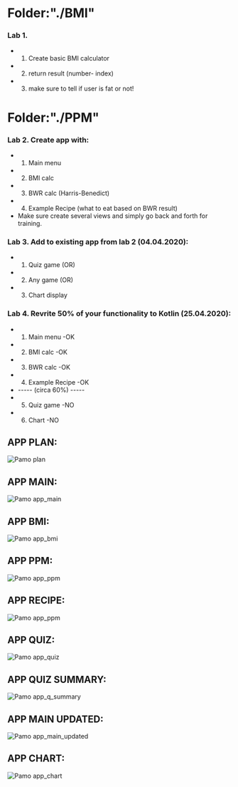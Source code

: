 # Folder:"./BMI"

### Lab 1.
* 1) Create basic BMI calculator
* 2) return result (number- index)
* 3) make sure to tell if user is fat or not!


# Folder:"./PPM"

### Lab 2. Create app with:
* 1) Main menu
* 2) BMI calc
* 3) BWR calc (Harris-Benedict)
* 4) Example Recipe (what to eat based on BWR result)
* Make sure create several views and simply go back and forth for training.

### Lab 3. Add to existing app from lab 2 (04.04.2020):
* 1) Quiz game (OR)
* 2) Any game (OR)
* 3) Chart display

### Lab 4. Revrite 50% of your functionality to Kotlin (25.04.2020):
* 1) Main menu -OK
* 2) BMI calc -OK
* 3) BWR calc -OK
* 4) Example Recipe -OK 
* ----- (circa 60%) -----
* 5) Quiz game -NO
* 6) Chart -NO

## APP PLAN:
![Pamo plan](https://raw.githubusercontent.com/ravczar/PAMO/master/images/PAMO_PLAN.png)
## APP MAIN:
![Pamo app_main](https://raw.githubusercontent.com/ravczar/PAMO/master/images/main.PNG)
## APP BMI:
![Pamo app_bmi](https://raw.githubusercontent.com/ravczar/PAMO/master/images/bmi.PNG)
## APP PPM:
![Pamo app_ppm](https://raw.githubusercontent.com/ravczar/PAMO/master/images/ppm.PNG)
## APP RECIPE:
![Pamo app_ppm](https://raw.githubusercontent.com/ravczar/PAMO/master/images/recipe.PNG)
## APP QUIZ:
![Pamo app_quiz](https://raw.githubusercontent.com/ravczar/PAMO/master/images/quiz.PNG)
## APP QUIZ SUMMARY:
![Pamo app_q_summary](https://raw.githubusercontent.com/ravczar/PAMO/master/images/quiz_summary.PNG)
## APP MAIN UPDATED:
![Pamo app_main_updated](https://raw.githubusercontent.com/ravczar/PAMO/master/images/main_updated.PNG)
## APP CHART:
![Pamo app_chart](https://raw.githubusercontent.com/ravczar/PAMO/master/images/chart_corona.PNG)
